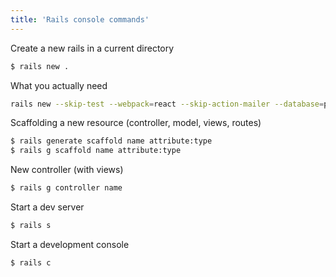 ```yaml
---
title: 'Rails console commands'
---
```


Create a new rails in a current directory
```bash
$ rails new .
```

What you actually need
```bash
rails new --skip-test --webpack=react --skip-action-mailer --database=postgres
```

Scaffolding a new resource (controller, model, views, routes)
```bash
$ rails generate scaffold name attribute:type
$ rails g scaffold name attribute:type
```

New controller (with views)
```bash
$ rails g controller name
```

Start a dev server
```bash
$ rails s
```

Start a development console
```bash
$ rails c
```
